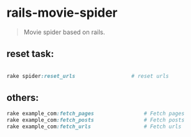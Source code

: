 # rails-movie-spider
> Movie spider based on rails.


## reset task:
```ruby

rake spider:reset_urls                  # reset urls
```

## others:
```ruby
rake example_com:fetch_pages                # Fetch pages
rake example_com:fetch_posts                # Fetch posts
rake example_com:fetch_urls                 # Fetch urls
```